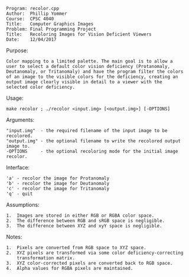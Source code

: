     Program: recolor.cpp
    Author:  Phillip Yommer
    Course:  CPSC 4040
    Title:   Computer Graphics Images
    Problem: Final Programming Project
    Title:   Recoloring Images for Vision Deficient Viewers
    Date:    12/04/2017

Purpose:	

	Color mapping to a limited palette. The main goal is to allow a
	user to select a default color vision deficiency (Protanomaly,
	Deutanomaly, or Tritanomaly) and have the program filter the colors
	of an image to the visible colors for the deficiency, creating an
	output image clearly visible in detail to a viewer with the
	selected color deficiency.
	
	
Usage:

    make recolor ; ./recolor <input.img> [<output.img>] [-OPTIONS]

Arguments:

    "input.img"  - the required filename of the input image to be recolored.
    "output.img" - the optional filename to write the recolored output image to.
    -OPTIONS     - the optional recoloring mode for the initial image recolor.

Interface:

    'a' - recolor the image for Protanomaly
    'b' - recolor the image for Deutanomaly
    'c' - recolor the image for Tritanomaly
    'q' - quit


Assumptions:

    1.  Images are stored in either RGB or RGBA color space.
    2.  The difference between RGB and sRGB space is negligible.
    3.  The difference between XYZ and xyY space is negligible.

Notes:

    1.  Pixels are converted from RGB space to XYZ space.
    2.  XYZ pixels are transformed via some color deficiency-correcting
        transformation matrix.
    3.  XYZ color-corrected pixels are converted back to RGB space.
    4.  Alpha values for RGBA pixels are maintained.
